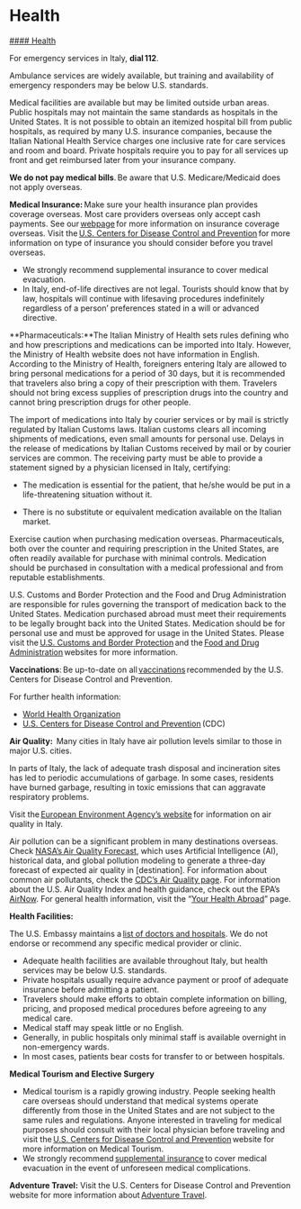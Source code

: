 # Health

[#### Health](javascript:void(0); "Health")

For emergency services in Italy, **dial 112**.

Ambulance services are widely available, but training and availability of emergency responders may be below U.S. standards.

Medical facilities are available but may be limited outside urban areas. Public hospitals may not maintain the same standards as hospitals in the United States. It is not possible to obtain an itemized hospital bill from public hospitals, as required by many U.S. insurance companies, because the Italian National Health Service charges one inclusive rate for care services and room and board. Private hospitals require you to pay for all services up front and get reimbursed later from your insurance company.

**We do not pay medical bills**. Be aware that U.S. Medicare/Medicaid does not apply overseas.

**Medical Insurance:** Make sure your health insurance plan provides coverage overseas. Most care providers overseas only accept cash payments. See our [webpage](https://travel.state.gov/content/travel/en/international-travel/before-you-go/your-health-abroad/Insurance_Coverage_Overseas.html) for more information on insurance coverage overseas. Visit the [U.S. Centers for Disease Control and Prevention](https://wwwnc.cdc.gov/travel/page/insurance) for more information on type of insurance you should consider before you travel overseas.

* We strongly recommend supplemental insurance to cover medical evacuation.
* In Italy, end-of-life directives are not legal. Tourists should know that by law, hospitals will continue with lifesaving procedures indefinitely regardless of a person’ preferences stated in a will or advanced directive.

**Pharmaceuticals:**The Italian Ministry of Health sets rules defining who and how prescriptions and medications can be imported into Italy. However, the Ministry of Health website does not have information in English. According to the Ministry of Health, foreigners entering Italy are allowed to bring personal medications for a period of 30 days, but it is recommended that travelers also bring a copy of their prescription with them. Travelers should not bring excess supplies of prescription drugs into the country and cannot bring prescription drugs for other people.

The import of medications into Italy by courier services or by mail is strictly regulated by Italian Customs laws. Italian customs clears all incoming shipments of medications, even small amounts for personal use. Delays in the release of medications by Italian Customs received by mail or by courier services are common. The receiving party must be able to provide a statement signed by a physician licensed in Italy, certifying:

* The medication is essential for the patient, that he/she would be put in a life-threatening situation without it.

* There is no substitute or equivalent medication available on the Italian market.

Exercise caution when purchasing medication overseas. Pharmaceuticals, both over the counter and requiring prescription in the United States, are often readily available for purchase with minimal controls. Medication should be purchased in consultation with a medical professional and from reputable establishments.

U.S. Customs and Border Protection and the Food and Drug Administration are responsible for rules governing the transport of medication back to the United States. Medication purchased abroad must meet their requirements to be legally brought back into the United States. Medication should be for personal use and must be approved for usage in the United States. Please visit the [U.S. Customs and Border Protection](https://www.cbp.gov/travel/us-citizens/know-before-you-go/prohibited-and-restricted-items) and the [Food and Drug Administration](https://www.fda.gov/drugs/resourcesforyou/consumers/buyingusingmedicinesafely/buyingmedicinefromoutsidetheunitedstates/default.htm) websites for more information.

**Vaccinations**: Be up-to-date on all [vaccinations](http://wwwnc.cdc.gov/travel/page/vaccinations.htm) recommended by the U.S. Centers for Disease Control and Prevention.

For further health information:

* [World Health Organization](https://www.who.int/)
* [U.S. Centers for Disease Control and Prevention](https://wwwnc.cdc.gov/travel/destinations/traveler/none/italy?s_cid=ncezid-dgmq-travel-single-001) (CDC)

**Air Quality:**  Many cities in Italy have air pollution levels similar to those in major U.S. cities.

In parts of Italy, the lack of adequate trash disposal and incineration sites has led to periodic accumulations of garbage. In some cases, residents have burned garbage, resulting in toxic emissions that can aggravate respiratory problems.

Visit the [European Environment Agency’s website](https://www.eea.europa.eu/data-and-maps/explore-interactive-maps/up-to-date-air-quality-data) for information on air quality in Italy.

Air pollution can be a significant problem in many destinations overseas. Check [NASA’s Air Quality Forecast](https://aeronet.gsfc.nasa.gov/new_web/aqforecast), which uses Artificial Intelligence (AI), historical data, and global pollution modeling to generate a three-day forecast of expected air quality in [destination]. For information about common air pollutants, check the [CDC’s Air Quality page](https://www.cdc.gov/air-quality/pollutants/). For information about the U.S. Air Quality Index and health guidance, check out the EPA’s [AirNow](https://www.airnow.gov/aqi/aqi-basics/). For general health information, visit the “[Your Health Abroad](https://travel.state.gov/content/travel/en/international-travel/before-you-go/your-health-abroad.html)” page.

**Health Facilities:**

The U.S. Embassy maintains a [list of doctors and hospitals](https://it.usembassy.gov/u-s-citizen-services/doctors/). We do not endorse or recommend any specific medical provider or clinic.

* Adequate health facilities are available throughout Italy, but health services may be below U.S. standards.
* Private hospitals usually require advance payment or proof of adequate insurance before admitting a patient.
* Travelers should make efforts to obtain complete information on billing, pricing, and proposed medical procedures before agreeing to any medical care.
* Medical staff may speak little or no English.
* Generally, in public hospitals only minimal staff is available overnight in non-emergency wards.
* In most cases, patients bear costs for transfer to or between hospitals.

**Medical Tourism and Elective Surgery**

* Medical tourism is a rapidly growing industry. People seeking health care overseas should understand that medical systems operate differently from those in the United States and are not subject to the same rules and regulations. Anyone interested in traveling for medical purposes should consult with their local physician before traveling and visit the [U.S. Centers for Disease Control and Prevention](https://wwwnc.cdc.gov/travel/page/medical-tourism) website for more information on Medical Tourism.
* We strongly recommend [supplemental insurance](https://travel.state.gov/content/travel/en/international-travel/before-you-go/your-health-abroad/Insurance_Coverage_Overseas.html) to cover medical evacuation in the event of unforeseen medical complications.

**Adventure Travel:** Visit the U.S. Centers for Disease Control and Prevention website for more information about [Adventure Travel](https://wwwnc.cdc.gov/travel/page/adventure).